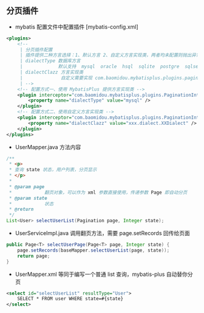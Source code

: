 

## 分页插件

* mybatis 配置文件中配置插件 [mybatis-config.xml]

```xml
<plugins>
    <!-- 
     | 分页插件配置 
     | 插件提供二种方言选择：1、默认方言 2、自定义方言实现类，两者均未配置则抛出异常！
     | dialectType 数据库方言  
     |             默认支持  mysql  oracle  hsql  sqlite  postgre  sqlserver
     | dialectClazz 方言实现类
     |              自定义需要实现 com.baomidou.mybatisplus.plugins.pagination.IDialect 接口
     | -->
    <!-- 配置方式一、使用 MybatisPlus 提供方言实现类 -->
    <plugin interceptor="com.baomidou.mybatisplus.plugins.PaginationInterceptor">
        <property name="dialectType" value="mysql" />
    </plugin>
    <!-- 配置方式二、使用自定义方言实现类 -->
    <plugin interceptor="com.baomidou.mybatisplus.plugins.PaginationInterceptor">
        <property name="dialectClazz" value="xxx.dialect.XXDialect" />
    </plugin>
</plugins>
```

* UserMapper.java 方法内容

```java
/**
 * <p>
 * 查询 state 状态，用户列表，分页显示
 * </p>
 * 
 * @param page
 *            翻页对象，可以作为 xml 参数直接使用，传递参数 Page 即自动分页
 * @param state
 *            状态
 * @return
 */
List<User> selectUserList(Pagination page, Integer state);
```


* UserServiceImpl.java 调用翻页方法，需要 page.setRecords 回传给页面

```java
public Page<T> selectUserPage(Page<T> page, Integer state) {
	page.setRecords(baseMapper.selectUserList(page, state));
	return page;
}
```


* UserMapper.xml 等同于编写一个普通 list 查询，mybatis-plus 自动替你分页

```xml
<select id="selectUserList" resultType="User">
	SELECT * FROM user WHERE state=#{state}
</select>
```

